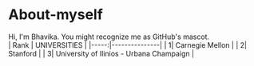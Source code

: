 # About-myself
Hi, I'm Bhavika. You might recognize me as GitHub's mascot.
<br>
| Rank | UNIVERSITIES |
|-----:|---------------|
|     1|   Carnegie Mellon            |
|     2|  Stanford             |
|     3|         University of Ilinios - Urbana Champaign      |


